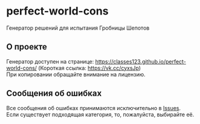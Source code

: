 # perfect-world-cons
Генератор решений для испытания Гробницы Шепотов

## О проекте
Генератор доступен на странице: https://classes123.github.io/perfect-world-cons/ (Короткая ссылка: https://vk.cc/cyxsJp) \
При копировании обращайте внимание на лицензию.

## Сообщения об ошибках
Все сообщения об ошибках принимаются исключительно в [Issues](https://github.com/Classes123/perfect-world-cons/issues/new/choose). \
Если существует подходящая категория, то, пожалуйста, выбирайте её.
